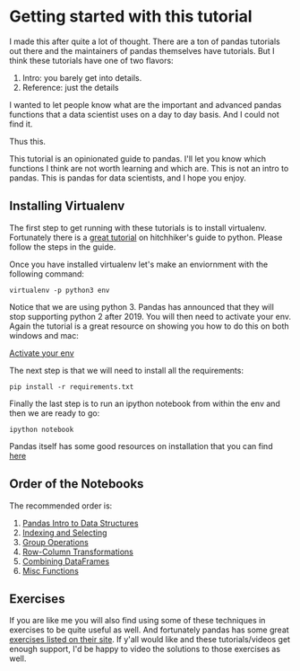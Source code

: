 # Getting started with this tutorial

I made this after quite a lot of thought. There are a ton of pandas tutorials out there and the maintainers of pandas themselves have tutorials. But I think these tutorials have one of two flavors:

1. Intro: you barely get into details. 
2. Reference: just the details

I wanted to let people know what are the important and advanced pandas functions that a data scientist uses on a day to day basis. And I could not find it. 

Thus this. 

This tutorial is an opinionated guide to pandas. I'll let you know which functions I think are not worth learning and which are. This is not an intro to pandas. This is pandas for data scientists, and I hope you enjoy.

## Installing Virtualenv

The first step to get running with these tutorials is to install virtualenv. Fortunately there is a [great tutorial](https://docs.python-guide.org/dev/virtualenvs/#lower-level-virtualenv) on hitchhiker's guide to python. Please follow the steps  in the guide.

Once you have installed virtualenv let's make an enviornment with the following command:

`virtualenv -p python3 env`

Notice that we are using python 3. Pandas has announced that they will stop supporting python 2 after 2019. You will then need to activate your env. Again the tutorial is a great resource on showing you how to do this on both windows and mac: 

[Activate your env](https://docs.python-guide.org/dev/virtualenvs/#lower-level-virtualenv)

The next step is that we will need to install all the requirements:

`pip install -r requirements.txt`

Finally the last step is to run an ipython notebook from within the env and then we are ready to go:

`ipython notebook` 

Pandas itself has some good resources on installation that you can find [here](https://pandas.pydata.org/pandas-docs/stable/install.html)


## Order of the Notebooks

The recommended order is:

1. [Pandas Intro to Data Structures](https://github.com/knathanieltucker/pandas-tutorial/blob/master/notebooks/Pandas%20Intro%20to%20Data%20Structures.ipynb)
2. [Indexing and Selecting](https://github.com/knathanieltucker/pandas-tutorial/blob/master/notebooks/Indexing%20and%20Selecting.ipynb)
3. [Group Operations](https://github.com/knathanieltucker/pandas-tutorial/blob/master/notebooks/Group%20Operations.ipynb)
4. [Row-Column Transformations](https://github.com/knathanieltucker/pandas-tutorial/blob/master/notebooks/Row-Column%20Transformations.ipynb)
5. [Combining DataFrames](https://github.com/knathanieltucker/pandas-tutorial/blob/master/notebooks/Combining%20DataFrames.ipynb)
6. [Misc Functions](https://github.com/knathanieltucker/pandas-tutorial/blob/master/notebooks/Misc%20Functions.ipynb)


## Exercises

If you are like me you will also find using some of these techniques in exercises to be quite useful as well. And fortunately pandas has some great [exercises listed on their site](https://pandas.pydata.org/pandas-docs/stable/tutorials.html#exercises-for-new-users). If y'all would like and these tutorials/videos get enough support, I'd be happy to video the solutions to those exercises as well. 
